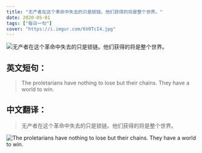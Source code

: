 ```yaml
---
title: "无产者在这个革命中失去的只是锁链。他们获得的将是整个世界。"
date: 2020-05-01
tags: ["每日一句"]
cover: "https://i.imgur.com/6V0TcI4.jpg"
---
```


![无产者在这个革命中失去的只是锁链。他们获得的将是整个世界。](https://i.imgur.com/4tQEX2t.jpg)

## 英文短句：
> The proletarians have nothing to lose but their chains. They have a world to win. 

<!--more-->

## 中文翻译：
> 无产者在这个革命中失去的只是锁链。他们获得的将是整个世界。

![The proletarians have nothing to lose but their chains. They have a world to win. ](https://i.imgur.com/8ImAatJ.jpg)

